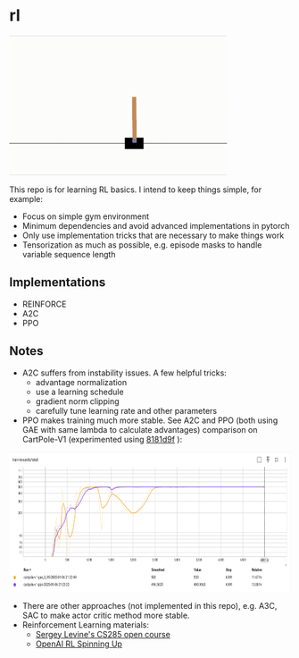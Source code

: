 # rl

<img src="plots/cartpolev1.gif" height="250"/>

This repo is for learning RL basics. I intend to keep things simple, for example:

* Focus on simple gym environment
* Minimum dependencies and avoid advanced implementations in pytorch
* Only use implementation tricks that are necessary to make things work
* Tensorization as much as possible, e.g. episode masks to handle variable sequence length

## Implementations

* REINFORCE
* A2C
* PPO

## Notes

* A2C suffers from instability issues. A few helpful tricks:
  * advantage normalization
  * use a learning schedule
  * gradient norm clipping
  * carefully tune learning rate and other parameters
* PPO makes training much more stable. See A2C and PPO (both using GAE with same lambda to calculate advantages) comparison on CartPole-V1 (experimented using [8181d9f](https://github.com/k-duan/rl/commit/8181d9f9b30e35811a9f039947fc08cf6cb50ad8)
):

<img src="plots/Screenshot%202025-01-07%20at%2010.37.27.png" height="250"/>

* There are other approaches (not implemented in this repo), e.g. A3C, SAC to make actor critic method more stable.
* Reinforcement Learning materials:
  * [Sergey Levine's CS285 open course](https://rail.eecs.berkeley.edu/deeprlcourse/)
  * [OpenAI RL Spinning Up](https://spinningup.openai.com/en/latest/index.html)
